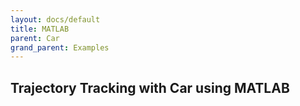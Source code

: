 ```yaml
---
layout: docs/default
title: MATLAB
parent: Car
grand_parent: Examples
---
```



## Trajectory Tracking with Car using MATLAB